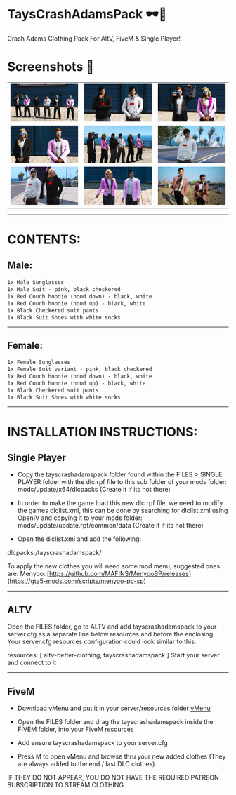 # TaysCrashAdamsPack 🕶️🎸

Crash Adams Clothing Pack For AltV, FiveM &amp; Single Player!

# Screenshots 📸

| | | |
|-|-|-|
| <img src="SCREENSHOTS/CrashAdams001.png" width="750"> | <img src="SCREENSHOTS/CrashAdams002.png" width="750"> | <img src="SCREENSHOTS/CrashAdams003.png" width="750"> |
| <img src="SCREENSHOTS/CrashAdams004.png" width="750"> | <img src="SCREENSHOTS/CrashAdams005.png" width="750"> | <img src="SCREENSHOTS/CrashAdams006.png" width="750"> |
| <img src="SCREENSHOTS/CrashAdams007.png" width="750"> | <img src="SCREENSHOTS/CrashAdams008.png" width="750"> | <img src="SCREENSHOTS/CrashAdams009.png" width="750"> |


----------------------------------------------------------------

# CONTENTS:


## Male: 

```
1x Male Sunglasses
1x Male Suit - pink, black checkered
1x Red Couch hoodie (hood down) - black, white
1x Red Couch hoodie (hood up) - black, white
1x Black Checkered suit pants
1x Black Suit Shoes with white socks
```


----------------------------------------

## Female:

```
1x Female Sunglasses
1x Female Suit variant - pink, black checkered
1x Red Couch hoodie (hood down) - black, white
1x Red Couch hoodie (hood up) - black, white
1x Black Checkered suit pants
1x Black Suit Shoes with white socks
```


----------------------------------------

# INSTALLATION INSTRUCTIONS:

## Single Player

- Copy the tayscrashadamspack folder found within the FILES > SINGLE PLAYER folder with the dlc.rpf file to this sub folder of your mods folder: mods/update/x64/dlcpacks (Create it if its not there)

- In order to make the game load this new dlc.rpf file, we need to modify the games dlclist.xml, this can be done by searching for dlclist.xml using OpenIV and copying it to your mods folder: mods/update/update.rpf/common/data (Create it if its not there)

- Open the dlclist.xml and add the following:

dlcpacks:/tayscrashadamspack/

To apply the new clothes you will need some mod menu, suggested ones are:
Menyoo: [https://github.com/MAFINS/MenyooSP/releases](https://gta5-mods.com/scripts/menyoo-pc-sp)

--------------------------------------

## ALTV

Open the FILES folder, go to ALTV and add tayscrashadamspack to your server.cfg as a separate line below resources and before the enclosing. Your server.cfg resources configuration could look similar to this:

resources: [
altv-better-clothing,
tayscrashadamspack
]
Start your server and connect to it

--------------------------------------

## FiveM

- Download vMenu and put it in your server/resources folder [vMenu]( https://github.com/TomGrobbe/vMenu/releases)

- Open the FILES folder and drag the tayscrashadamspack inside the FIVEM folder, into your FiveM resources

- Add ensure tayscrashadamspack to your server.cfg

- Press M to open vMenu and browse thru your new added clothes (They are always added to the end / last DLC clothes)

IF THEY DO NOT APPEAR, YOU DO NOT HAVE THE REQUIRED PATREON SUBSCRIPTION TO STREAM CLOTHING.

